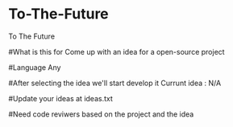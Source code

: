 # To-The-Future
To The Future

#What is this for
Come up with an idea for a open-source project

#Language
Any

#After selecting the idea we'll start develop it
Currunt idea : N/A

#Update your ideas at ideas.txt

#Need code reviwers based on the project and the idea

